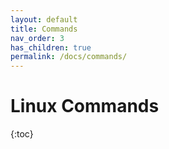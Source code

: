 ```yaml
---
layout: default
title: Commands
nav_order: 3
has_children: true
permalink: /docs/commands/
---
```


# Linux Commands

{:toc}

